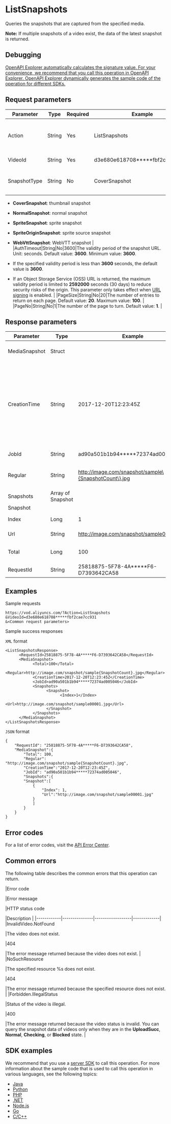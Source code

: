 # ListSnapshots

Queries the snapshots that are captured from the specified media.

**Note:** If multiple snapshots of a video exist, the data of the latest snapshot is returned.

## Debugging

[OpenAPI Explorer automatically calculates the signature value. For your convenience, we recommend that you call this operation in OpenAPI Explorer. OpenAPI Explorer dynamically generates the sample code of the operation for different SDKs.](https://api.aliyun.com/#product=vod&api=ListSnapshots&type=RPC&version=2017-03-21)

## Request parameters

|Parameter|Type|Required|Example|Description|
|---------|----|--------|-------|-----------|
|Action|String|Yes|ListSnapshots|The operation that you want to perform. Set the value to **ListSnapshots**. |
|VideoId|String|Yes|d3e680e618708\*\*\*\*\*fbf2cae7cc931|The ID of the video. |
|SnapshotType|String|No|CoverSnapshot|The type of snapshots that are returned. Valid values:

 -   **CoverSnapshot**: thumbnail snapshot
-   **NormalSnapshot**: normal snapshot
-   **SpriteSnapshot**: sprite snapshot
-   **SpriteOriginSnapshot**: sprite source snapshot
-   **WebVttSnapshot**: WebVTT snapshot |
|AuthTimeout|String|No|3600|The validity period of the snapshot URL. Unit: seconds. Default value: **3600**. Minimum value: **3600**.

 -   If the specified validity period is less than **3600** seconds, the default value is **3600**.
-   If an Object Storage Service \(OSS\) URL is returned, the maximum validity period is limited to **2592000** seconds \(30 days\) to reduce security risks of the origin. This parameter only takes effect when [URL signing](~~57007~~) is enabled. |
|PageSize|String|No|20|The number of entries to return on each page. Default value: **20**. Maximum value: **100**. |
|PageNo|String|No|1|The number of the page to turn. Default value: **1**. |

## Response parameters

|Parameter|Type|Example|Description|
|---------|----|-------|-----------|
|MediaSnapshot|Struct| |The snapshot data of the media. |
|CreationTime|String|2017-12-20T12:23:45Z|The time when the snapshot job was created. The time follows the ISO 8601 standard in the *yyyy-MM-dd*T*HH:mm:ss*Z format. The time is displayed in UTC. |
|JobId|String|ad90a501b1b94\*\*\*\*\*72374ad005046|The ID of the snapshot job. |
|Regular|String|http://image.com/snapshot/sample\{SnapshotCount\}.jpg|The rule for generating snapshot URLs. |
|Snapshots|Array of Snapshot| |The snapshot data. |
|Snapshot| | | |
|Index|Long|1|The index of the snapshot. |
|Url|String|http://image.com/snapshot/sample00001.jpg|The URL of the snapshot. |
|Total|Long|100|The total number of snapshots. |
|RequestId|String|25818875-5F78-4A\*\*\*\*\*F6-D7393642CA58|The ID of the request. |

## Examples

Sample requests

```
https://vod.aliyuncs.com/?Action=ListSnapshots
&VideoId=d3e680e618708*****fbf2cae7cc931
&<Common request parameters>
```

Sample success responses

`XML` format

```
<ListSnapshotsResponse>
      <RequestId>25818875-5F78-4A*****F6-D7393642CA58</RequestId>
      <MediaSnapshot>
            <Total>100</Total>
            <Regular>http://image.com/snapshot/sample{SnapshotCount}.jpg</Regular>
            <CreationTime>2017-12-20T12:23:45Z</CreationTime>
            <JobId>ad90a501b1b94*****72374ad005046</JobId>
            <Snapshots>
                  <Snapshot>
                        <Index>1</Index>
                        <Url>http://image.com/snapshot/sample00001.jpg</Url>
                  </Snapshot>
            </Snapshots>
      </MediaSnapshot>
</ListSnapshotsResponse>
```

`JSON` format

```
{
    "RequestId": "25818875-5F78-4A*****F6-D7393642CA58",
    "MediaSnapshot":{
        "Total": 100,
        "Regular": "http://image.com/snapshot/sample{SnapshotCount}.jpg",
        "CreationTime":"2017-12-20T12:23:45Z",
        "JobId": "ad90a501b1b94*****72374ad005046",
        "Snapshots":{
        "Snapshot":[
            {
                "Index": 1,
                "Url":"http://image.com/snapshot/sample00001.jpg"
            }
            ]
        }
    }
}
```

## Error codes

For a list of error codes, visit the [API Error Center](https://error-center.alibabacloud.com/status/product/vod).

## Common errors

The following table describes the common errors that this operation can return.

|Error code

|Error message

|HTTP status code

|Description |
|------------|---------------|------------------|-------------|
|InvalidVideo.NotFound

|The video does not exist.

|404

|The error message returned because the video does not exist. |
|NoSuchResource

|The specified resource %s does not exist.

|404

|The error message returned because the specified resource does not exist. |
|Forbidden.IllegalStatus

|Status of the video is illegal.

|400

|The error message returned because the video status is invalid. You can query the snapshot data of videos only when they are in the **UploadSucc**, **Normal**, **Checking**, or **Blocked** state. |

## SDK examples

We recommend that you use a [server SDK](~~101789~~) to call this operation. For more information about the sample code that is used to call this operation in various languages, see the following topics:

-   [Java](~~61063~~)
-   [Python](~~61054~~)
-   [PHP](~~61069~~)
-   [.NET](~~84750~~)
-   [Node.js](~~101396~~)
-   [Go](~~101411~~)
-   [C/C++](~~101261~~)

